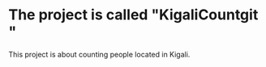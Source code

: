 # The project is called "KigaliCountgit "

This project is about counting people located in Kigali.
